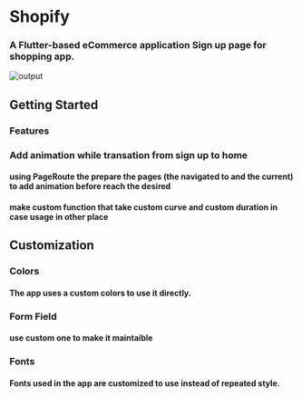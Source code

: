 # Shopify
### A Flutter-based eCommerce application Sign up page for shopping app.

![output](https://github.com/user-attachments/assets/91302b4e-9fc4-4976-a522-5989dcd36785)



## Getting Started
### Features
### Add animation while transation from sign up to home
#### using PageRoute the prepare the pages (the navigated to and the current) to add animation before reach the desired
#### make custom function that take custom curve and custom duration in case usage in other place

## Customization
### Colors
#### The app uses a custom colors to use it directly.
### Form Field 
#### use custom one to make it maintaible 

### Fonts
#### Fonts used in the app are customized to use instead of repeated style.

